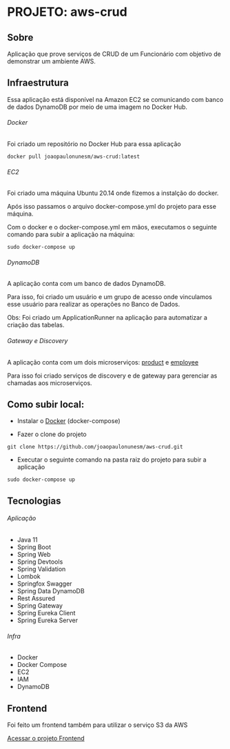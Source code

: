 # PROJETO: aws-crud

## Sobre

Aplicação que prove serviços de CRUD de um Funcionário com objetivo de demonstrar um ambiente AWS.

## Infraestrutura

Essa aplicação está disponível na Amazon EC2 se comunicando com banco de dados DynamoDB por meio de uma imagem no Docker Hub.

###### Docker
Foi criado um repositório no Docker Hub para essa aplicação
```
docker pull joaopaulonunesm/aws-crud:latest
```

###### EC2
Foi criado uma máquina Ubuntu 20.14 onde fizemos a instalção do docker.

Após isso passamos o arquivo docker-compose.yml do projeto para esse máquina.

Com o docker e o docker-compose.yml em mãos, executamos o seguinte comando para subir a aplicação na máquina:
```
sudo docker-compose up
```

###### DynamoDB
A aplicação conta com um banco de dados DynamoDB.

Para isso, foi criado um usuário e um grupo de acesso onde vinculamos esse usuário para realizar as operações no Banco de Dados.

Obs: Foi criado um ApplicationRunner na aplicação para automatizar a criação das tabelas.

###### Gateway e Discovery
A aplicação conta com um dois microserviços: [product](https://github.com/joaopaulonunesm/aws-crud/tree/feature/gateway/product-service) e [employee](https://github.com/joaopaulonunesm/aws-crud/tree/feature/gateway/employee-service)

Para isso foi criado serviços de discovery e de gateway para gerenciar as chamadas aos microserviços.


## Como subir local:

- Instalar o [Docker](https://docs.docker.com/get-docker/) (docker-compose)

- Fazer o clone do projeto
```
git clone https://github.com/joaopaulonunesm/aws-crud.git
```

- Executar o seguinte comando na pasta raiz do projeto para subir a aplicação
```
sudo docker-compose up
```

## Tecnologias

###### Aplicação
- Java 11
- Spring Boot
- Spring Web
- Spring Devtools
- Spring Validation
- Lombok
- Springfox Swagger
- Spring Data DynamoDB
- Rest Assured
- Spring Gateway
- Spring Eureka Client
- Spring Eureka Server

###### Infra
- Docker
- Docker Compose
- EC2
- IAM
- DynamoDB

## Frontend

Foi feito um frontend também para utilizar o serviço S3 da AWS

[Acessar o projeto Frontend](https://github.com/joaopaulonunesm/angular-crud)

